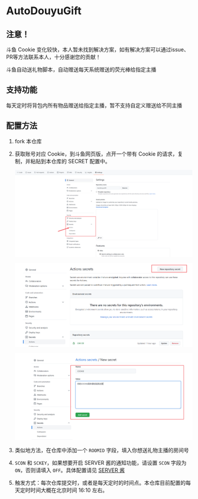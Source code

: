 # AutoDouyuGift

## 注意！

斗鱼 Cookie 变化较快，本人暂未找到解决方案，如有解决方案可以通过issue、PR等方法联系本人，十分感谢您的贡献！

斗鱼自动送礼物脚本，自动赠送每天系统赠送的荧光棒给指定主播

## 支持功能

每天定时将背包内所有物品赠送给指定主播，暂不支持自定义赠送给不同主播

## 配置方法

1. fork 本仓库

2. 获取账号对应 Cookie，到斗鱼网页版，点开一个带有 Cookie 的请求，复制，并粘贴到本仓库的 SECRET 配置中。

    ![secrets](./img/secrets.png)

    ![secrets](./img/secrets2.png)

    ![secrets](./img/secrets3.png)

3. 类似地方法，在仓库中添加一个 `ROOMID` 字段，填入你想送礼物主播的房间号

4. `SCON` 和 `SCKEY`，如果想要开启 SERVER 酱的通知功能，请设置 `SCON` 字段为 `ON`，否则请填入 `OFF`。具体配置请见 [SERVER 酱](https://sct.ftqq.com/)

5. 触发方式：每次仓库提交时，或者是每天定时的时间点。本仓库目前配置的每天定时时间大概在北京时间 16:10 左右。
